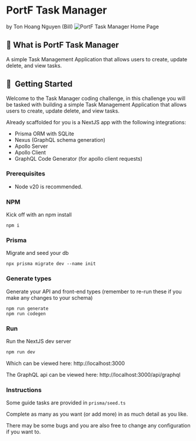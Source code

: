 # PortF Task Manager
by Ton Hoang Nguyen (Bill)
![PortF Task Manager Home Page](https://github.com/HahaBill/portf-task-manager-bill/assets/32552798/1e241687-813c-4d59-a560-05425720b23a)

## 📄 What is PortF Task Manager

A simple Task Management Application that allows users to create, update delete, and view tasks.


## 🚀  Getting Started

Welcome to the Task Manager coding challenge, in this challenge you will be tasked with building a simple Task Management Application that allows users to create, update delete, and view tasks.

Already scaffolded for you is a NextJS app with the following integrations:

- Prisma ORM with SQLite
- Nexus (GraphQL schema generation)
- Apollo Server
- Apollo Client
- GraphQL Code Generator (for apollo client requests)

### Prerequisites

- Node v20 is recommended.

### NPM

Kick off with an npm install

```
npm i
```

### Prisma

Migrate and seed your db

```
npx prisma migrate dev --name init
```

### Generate types

Generate your API and front-end types (remember to re-run these if you make any changes to your schema)

```
npm run generate
npm run codegen
```

### Run

Run the NextJS dev server

```bash
npm run dev
```

Which can be viewed here: http://localhost:3000

The GraphQL api can be viewed here: http://localhost:3000/api/graphql

### Instructions

Some guide tasks are provided in `prisma/seed.ts`

Complete as many as you want (or add more) in as much detail as you like.

There may be some bugs and you are also free to change any configuration if you want to.
